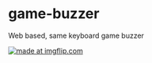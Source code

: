 # game-buzzer
Web based, same keyboard game buzzer

<a href="https://imgflip.com/gif/21mwfl"><img src="https://i.imgflip.com/21mwfl.gif" title="made at imgflip.com"/></a>
